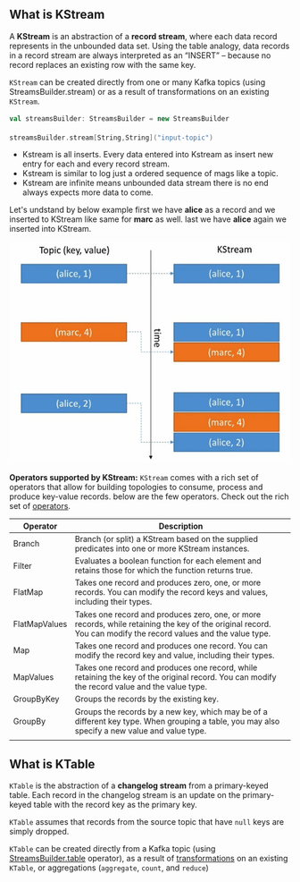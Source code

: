 ## What is KStream
A **KStream** is an abstraction of a **record stream**, where each data record represents in the unbounded data set. Using the table analogy, data records in a record stream are always interpreted as an “INSERT” – because no record replaces an existing row with the same key.

`KStream` can be created directly from one or many Kafka topics (using StreamsBuilder.stream) or as a result of transformations on an existing `KStream`.

```scala
val streamsBuilder: StreamsBuilder = new StreamsBuilder

streamsBuilder.stream[String,String]("input-topic")
```

 - Kstream is all inserts. Every data entered into Kstream as insert new
   entry for each and every record stream.
 - Kstream is similar to log just a ordered sequence of mags like a
   topic.
 - Kstream are infinite means unbounded data stream there is no end always expects more data to come.
 
 
 Let's undstand by below example first we have **alice** as a record and we inserted to KStream like same for **marc** as well. last we have **alice** again we inserted into KStream.
 
   ![kstream](https://github.com/gurditsingh/blog/blob/gh-pages/_screenshots/kstream.jpg?raw=true)
   
**Operators supported by KStream:**
`KStream` comes with a rich set of operators that allow for building topologies to consume, process and produce key-value records. below are the few operators. Check out the rich set of [operators](https://jaceklaskowski.gitbooks.io/mastering-kafka-streams/content/kafka-streams-KStream.html#contract).

| Operator  | Description  |
| ------------ | ------------ |
| Branch  |  Branch (or split) a KStream based on the supplied predicates into one or more KStream instances.  |
| Filter  | Evaluates a boolean function for each element and retains those for which the function returns true.  |
| FlatMap  | Takes one record and produces zero, one, or more records. You can modify the record keys and values, including their types.  |
| FlatMapValues   |  Takes one record and produces zero, one, or more records, while retaining the key of the original record. You can modify the record values and the value type. |
| Map  | Takes one record and produces one record. You can modify the record key and value, including their types.  |
| MapValues  | Takes one record and produces one record, while retaining the key of the original record. You can modify the record value and the value type.  |
| GroupByKey  |  Groups the records by the existing key. |
| GroupBy  |  Groups the records by a new key, which may be of a different key type. When grouping a table, you may also specify a new value and value type. |
|   |   |


## What is KTable
`KTable` is the abstraction of a **changelog stream** from a primary-keyed table. Each record in the changelog stream is an update on the primary-keyed table with the record key as the primary key.

`KTable` assumes that records from the source topic that have `null` keys are simply dropped.

`KTable` can be created directly from a Kafka topic (using [StreamsBuilder.table](https://jaceklaskowski.gitbooks.io/mastering-kafka-streams/content/kafka-streams-StreamsBuilder.html#table) operator), as a result of [transformations](https://jaceklaskowski.gitbooks.io/mastering-kafka-streams/content/kafka-streams-KTable.html#operators) on an existing `KTable`, or aggregations (`aggregate`, `count`, and `reduce`)
<!--stackedit_data:
eyJoaXN0b3J5IjpbMTU3NzAzMDQxNSwtMTY4OTkwODk1Miw0OD
I3NjMyMCwxMTgxMzE2NDEsLTE5MjcyNTc4NzAsMTYxMTEwNDEw
NSwtMTE0MzE3NjA2NiwxNzUyMzMwOTU1LC0xMzQ4NDg0ODQ5LC
0xOTIyMDEwOTE0LDQ5MDg2MDY1Niw3NjE5MzgxNzIsLTYyNjQ2
MDAwNCwxMzAxMzIyNDQyLC0xNjkyNzY3NzAsLTg1Mjg2MTc0Ny
wxMzIyNjIxMzMwLDEzNjA0MzQyNSwxMDE1ODEzNTM0LC0yMDg4
NzQ2NjEyXX0=
-->